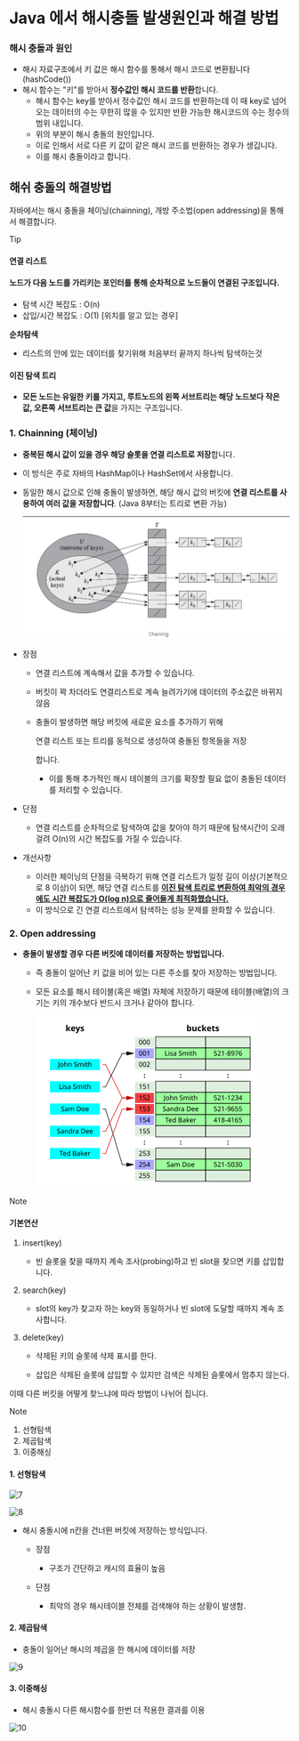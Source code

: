 

# Java 에서 해시충돌 발생원인과 해결 방법



### 해시 충돌과 원인

- 해시 자료구조에서 키 값은 해시 함수를 통해서 해시 코드로 변환됩니다 (hashCode())
- 해시 함수는 "키"를 받아서 **정수값인 해시 코드를 반환**합니다.
  - 해시 함수는 key를 받아서 정수값인 해시 코드를 반환하는데 이 때 key로 넘어오는 데이터의 수는 무한히 많을 수 있지만 반환 가능한 해시코드의 수는 정수의 범위 내입니다.
  - 위의 부분이 해시 충돌의 원인입니다. 
  - 이로 인해서 서로 다른 키 값이 같은 해시 코드를 반환하는 경우가 생깁니다.
  - 이를 해시 충돌이라고 합니다.



## 해쉬 충돌의 해결방법

자바에서는 해시 충돌을 체이닝(chainning), 개방 주소법(open addressing)을 통해서 해결합니다.

> [!TIP]
>
> #### 연결 리스트
>
> ####  노드가 다음 노드를 가리키는 포인터를 통해 **순차적으로 노드들이 연결된 구조**입니다.
>
> - 탐색 시간 복잡도 : O(n)
> - 삽입/시간 복잡도 : O(1) [위치를 알고 있는 경우]
>
> **순차탐색**
>
> - 리스트의 안에 있는 데이터를 찾기위해 처음부터 끝까지 하나씩 탐색하는것
>
> #### 이진 탐색 트리
>
> - **모든 노드는 유일한 키를 가지고, 루트노드의 왼쪽 서브트리는 해당 노드보다 작은 값, 오른쪽 서브트리는 큰 값**을 가지는 구조입니다.



### 1. Chainning (체이닝)

- **중복된 해시 값이 있을 경우 해당 슬롯을 연결 리스트로 저장**합니다.

- 이 방식은 주로 자바의 HashMap이나 HashSet에서 사용합니다.

- 동일한 해시 값으로 인해 충돌이 발생하면, 해당 해시 값의 버킷에 **연결 리스트를 사용하여 여러 값을 저장합니다**. (Java 8부터는 트리로 변환 가능)

  ![image-20241209234812016](https://raw.githubusercontent.com/CUCU7103/save-image-repo/main/image/image-20241209234812016.png)

- 장점

  - 연결 리스트에 계속해서 값을 추가할 수 있습니다.

  - 버킷이 꽉 차더라도 연결리스트로 계속 늘려가기에 데이터의 주소값은 바뀌지 않음

  - 충돌이 발생하면 해당 버킷에 새로운 요소를 추가하기 위해

     

    연결 리스트 또는 트리를 동적으로 생성하여 충돌된 항목들을 저장

    합니다.

    - 이를 통해 추가적인 해시 테이블의 크기를 확장할 필요 없이 충돌된 데이터를 처리할 수 있습니다.

- 단점

  - 연결 리스트를 순차적으로 탐색하여 값을 찾아야 하기 때문에 탐색시간이 오래 걸려 O(n)의 시간 복잡도를 가질 수 있습니다.

- 개선사항

  - 이러한 체이닝의 단점을 극복하기 위해 연결 리스트가 일정 길이 이상(기본적으로 8 이상)이 되면, 해당 연결 리스트를 **<u>이진 탐색 트리로 변환하여 최악의 경우에도 시간 복잡도가 O(log n)으로 줄어들게 최적화했습니다.</u>**
  - 이 방식으로 긴 연결 리스트에서 탐색하는 성능 문제를 완화할 수 있습니다.



### 2. Open addressing

- **충돌이 발생할 경우 다른 버킷에 데이터를 저장하는 방법입니다.**

  -  즉 충돌이 일어난 키 값을 비어 있는 다른 주소를 찾아 저장하는 방법입니다.

  -  모든 요소를 해시 테이블(혹은 배열) 자체에 저장하기 때문에 테이블(배열)의 크기는 키의 개수보다 반드시 크거나 같아야 합니다.

     ![image-20241210000454319](https://raw.githubusercontent.com/CUCU7103/save-image-repo/main/image/image-20241210000454319.png)

> [!NOTE]
>
> #### 기본연산
>
> 1) insert(key)
>    - 빈 슬롯을 찾을 때까지 계속 조사(probing)하고 빈 slot을 찾으면 키를 삽입합니다.
>
> 2) search(key)
>    - slot의 key가 찾고자 하는 key와 동일하거나 빈 slot에 도달할 때까지 계속 조사합니다. 
>
> 3) delete(key)
>
>    - 삭제된 키의 슬롯에 삭제 표시를 한다.
>
>    - 삽입은 삭제된 슬롯에 삽입할 수 있지만 검색은 삭제된 슬롯에서 멈추지 않는다.



이때 다른 버킷을 어떻게 찾느냐에 따라 방법이 나뉘어 집니다.

> [!NOTE]
>
> 1. 선형탐색
> 2. 제곱탐색
> 3. 이중해싱



#### 1. 선형탐색

![7](https://github.com/user-attachments/assets/931fa7ae-8651-4501-a09d-4d1dddc0ef57)


![8](https://github.com/user-attachments/assets/6762fd06-c202-4bf9-8916-55ce2433701c)


- 해시 충돌시에 n칸을 건너뛴 버킷에 저장하는 방식입니다.

  - 장점  
    - 구조가 간단하고 캐시의 효율이 높음

  - 단점 
    -  최악의 경우 해시테이블 전체를 검색해야 하는 상황이 발생함.



#### 2. 제곱탐색

- 충돌이 일어난 해시의 제곱을 한 해시에 데이터를 저장

![9](https://github.com/user-attachments/assets/a5f9d40c-ee28-4fa8-932a-45a6866ae872)


#### 3. 이중해싱

- 해시 충돌시 다른 해시함수를 한번 더 적용한 결과를 이용

![10](https://github.com/user-attachments/assets/0b0a8b87-46e9-4b0b-8f03-9c69cfe91381)

